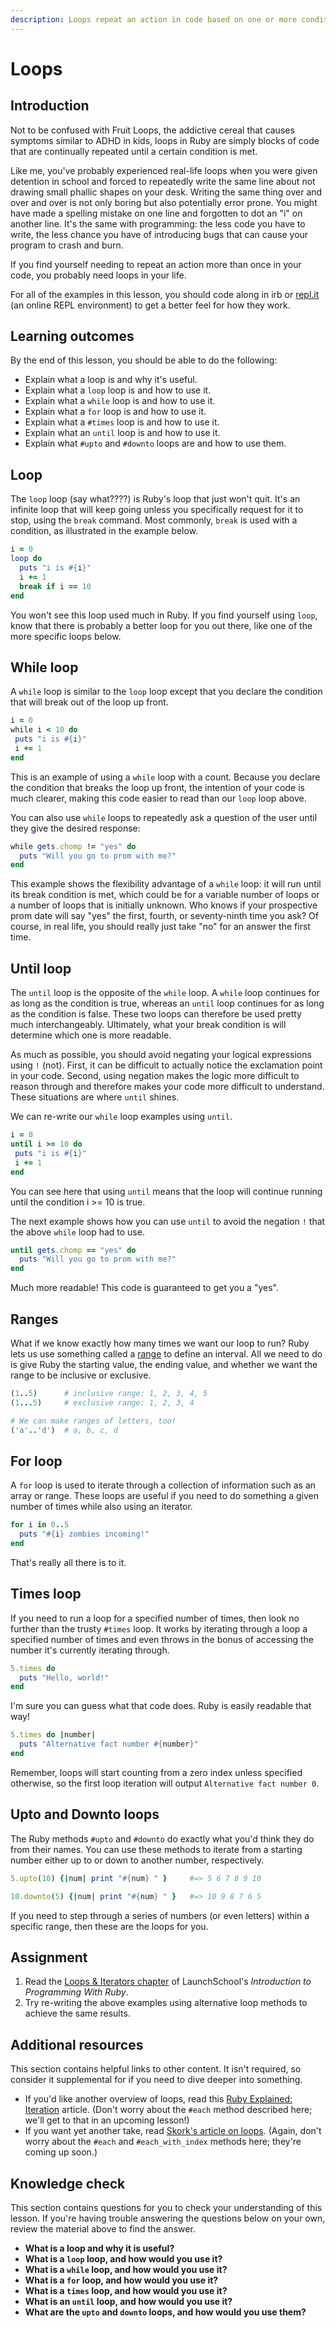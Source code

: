 ```yaml
---
description: Loops repeat an action in code based on one or more conditions.
---
```


# Loops

## Introduction

Not to be confused with Fruit Loops, the addictive cereal that causes symptoms similar to ADHD in kids, loops in Ruby are simply blocks of code that are continually repeated until a certain condition is met.

Like me, you've probably experienced real-life loops when you were given detention in school and forced to repeatedly write the same line about not drawing small phallic shapes on your desk. Writing the same thing over and over and over is not only boring but also potentially error prone. You might have made a spelling mistake on one line and forgotten to dot an "i" on another line. It's the same with programming: the less code you have to write, the less chance you have of introducing bugs that can cause your program to crash and burn.

If you find yourself needing to repeat an action more than once in your code, you probably need loops in your life.

For all of the examples in this lesson, you should code along in irb or [repl.it](https://repl.it/languages/ruby) \(an online REPL environment\) to get a better feel for how they work.

## Learning outcomes

By the end of this lesson, you should be able to do the following:

* Explain what a loop is and why it's useful.
* Explain what a `loop` loop is and how to use it.
* Explain what a `while` loop is and how to use it.
* Explain what a `for` loop is and how to use it.
* Explain what a `#times` loop is and how to use it.
* Explain what an `until` loop is and how to use it.
* Explain what `#upto` and `#downto` loops are and how to use them.

## Loop

The `loop` loop \(say what????\) is Ruby's loop that just won't quit. It's an infinite loop that will keep going unless you specifically request for it to stop, using the `break` command. Most commonly, `break` is used with a condition, as illustrated in the example below.

```ruby
i = 0
loop do
  puts "i is #{i}"
  i += 1
  break if i == 10
end
```

You won't see this loop used much in Ruby. If you find yourself using `loop`, know that there is probably a better loop for you out there, like one of the more specific loops below.

## While loop

A `while` loop is similar to the `loop` loop except that you declare the condition that will break out of the loop up front.

```ruby
i = 0
while i < 10 do
 puts "i is #{i}"
 i += 1
end
```

This is an example of using a `while` loop with a count. Because you declare the condition that breaks the loop up front, the intention of your code is much clearer, making this code easier to read than our `loop` loop above.

You can also use `while` loops to repeatedly ask a question of the user until they give the desired response:

```ruby
while gets.chomp != "yes" do
  puts "Will you go to prom with me?"
end
```

This example shows the flexibility advantage of a `while` loop: it will run until its break condition is met, which could be for a variable number of loops or a number of loops that is initially unknown. Who knows if your prospective prom date will say "yes" the first, fourth, or seventy-ninth time you ask? Of course, in real life, you should really just take "no" for an answer the first time.

## Until loop

The `until` loop is the opposite of the `while` loop. A `while` loop continues for as long as the condition is true, whereas an `until` loop continues for as long as the condition is false. These two loops can therefore be used pretty much interchangeably. Ultimately, what your break condition is will determine which one is more readable.

As much as possible, you should avoid negating your logical expressions using `!` \(not\). First, it can be difficult to actually notice the exclamation point in your code. Second, using negation makes the logic more difficult to reason through and therefore makes your code more difficult to understand. These situations are where `until` shines.

We can re-write our `while` loop examples using `until`.

```ruby
i = 0
until i >= 10 do
 puts "i is #{i}"
 i += 1
end
```

You can see here that using `until` means that the loop will continue running until the condition i &gt;= 10 is true.

The next example shows how you can use `until` to avoid the negation `!` that the above `while` loop had to use.

```ruby
until gets.chomp == "yes" do
  puts "Will you go to prom with me?"
end
```

Much more readable! This code is guaranteed to get you a "yes".

## Ranges

What if we know exactly how many times we want our loop to run? Ruby lets us use something called a [range](https://ruby-doc.org/core-2.7.1/Range.html) to define an interval. All we need to do is give Ruby the starting value, the ending value, and whether we want the range to be inclusive or exclusive.

```ruby
(1..5)      # inclusive range: 1, 2, 3, 4, 5
(1...5)     # exclusive range: 1, 2, 3, 4

# We can make ranges of letters, too!
('a'..'d')  # a, b, c, d
```

## For loop

A `for` loop is used to iterate through a collection of information such as an array or range. These loops are useful if you need to do something a given number of times while also using an iterator.

```ruby
for i in 0..5
  puts "#{i} zombies incoming!"
end
```

That's really all there is to it.

## Times loop

If you need to run a loop for a specified number of times, then look no further than the trusty `#times` loop. It works by iterating through a loop a specified number of times and even throws in the bonus of accessing the number it's currently iterating through.

```ruby
5.times do
  puts "Hello, world!"
end
```

I'm sure you can guess what that code does. Ruby is easily readable that way!

```ruby
5.times do |number|
  puts "Alternative fact number #{number}"
end
```

Remember, loops will start counting from a zero index unless specified otherwise, so the first loop iteration will output `Alternative fact number 0`.

## Upto and Downto loops

The Ruby methods `#upto` and `#downto` do exactly what you'd think they do from their names. You can use these methods to iterate from a starting number either up to or down to another number, respectively.

```ruby
5.upto(10) {|num| print "#{num} " }     #=> 5 6 7 8 9 10

10.downto(5) {|num| print "#{num} " }   #=> 10 9 8 7 6 5
```

If you need to step through a series of numbers \(or even letters\) within a specific range, then these are the loops for you.

## Assignment

1. Read the [Loops & Iterators chapter](https://launchschool.com/books/ruby/read/loops_iterators) of LaunchSchool's _Introduction to Programming With Ruby_. 
2. Try re-writing the above examples using alternative loop methods to achieve the same results.

## Additional resources

This section contains helpful links to other content. It isn't required, so consider it supplemental for if you need to dive deeper into something.

* If you'd like another overview of loops, read this [Ruby Explained: Iteration](https://www.eriktrautman.com/posts/ruby-explained-iteration) article. \(Don't worry about the `#each` method described here; we'll get to that in an upcoming lesson!\)
* If you want yet another take, read [Skork's article on loops](https://skorks.com/2009/09/a-wealth-of-ruby-loops-and-iterators/). \(Again, don't worry about the `#each` and `#each_with_index` methods here; they're coming up soon.\)

## Knowledge check

This section contains questions for you to check your understanding of this lesson. If you're having trouble answering the questions below on your own, review the material above to find the answer.

* **What is a loop and why it is useful?**
* **What is a `loop` loop, and how would you use it?**
* **What is a `while` loop, and how would you use it?**
* **What is a `for` loop, and how would you use it?**
* **What is a `times` loop, and how would you use it?**
* **What is an `until` loop, and how would you use it?**
* **What are the `upto` and `downto` loops, and how would you use them?**

